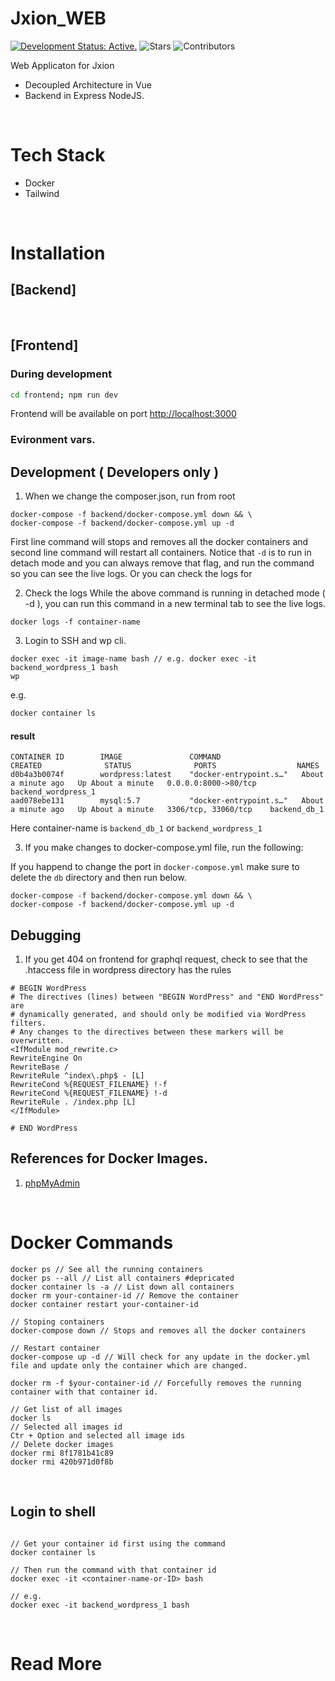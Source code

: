 # Jxion_WEB

[![Development Status: Active.](https://www.repostatus.org/badges/latest/active.svg)](https://www.repostatus.org/#active)
![Stars](https://img.shields.io/github/stars/TheJxion/jxion-web?label=%E2%AD%90%20Stars)
![Contributors](https://img.shields.io/github/contributors/TheJxion/jxion-web??color=red)

Web Applicaton for Jxion

- Decoupled Architecture in Vue
- Backend in Express NodeJS.

<br>

# Tech Stack

- Docker
- Tailwind

<br>

# Installation

## [Backend]

<br>

## [Frontend]

### During development

```bash
cd frontend; npm run dev
```

Frontend will be available on port [http://localhost:3000](http://localhost:3000)

### Evironment vars.

## Development ( Developers only )

1. When we change the composer.json, run from root

```shell script
docker-compose -f backend/docker-compose.yml down && \
docker-compose -f backend/docker-compose.yml up -d
```

First line command will stops and removes all the docker containers and second line command will restart all containers.
Notice that `-d` is to run in detach mode and you can always remove that flag, and run the command so you can see the live logs.
Or you can check the logs for

2. Check the logs
   While the above command is running in detached mode ( -d ), you can run this command in a new terminal tab to see the live logs.

```shell script
docker logs -f container-name
```

3. Login to SSH and wp cli.

```
docker exec -it image-name bash // e.g. docker exec -it backend_wordpress_1 bash
wp
```

e.g.

```bash
docker container ls
```

#### result

```shell script
CONTAINER ID        IMAGE               COMMAND                  CREATED              STATUS              PORTS                  NAMES
d0b4a3b0074f        wordpress:latest    "docker-entrypoint.s…"   About a minute ago   Up About a minute   0.0.0.0:8000->80/tcp   backend_wordpress_1
aad078ebe131        mysql:5.7           "docker-entrypoint.s…"   About a minute ago   Up About a minute   3306/tcp, 33060/tcp    backend_db_1
```

Here container-name is `backend_db_1` or `backend_wordpress_1`

3. If you make changes to docker-compose.yml file, run the following:

If you happend to change the port in `docker-compose.yml` make sure to delete the `db` directory and then run below.

```shell script
docker-compose -f backend/docker-compose.yml down && \
docker-compose -f backend/docker-compose.yml up -d
```

## Debugging

1. If you get 404 on frontend for graphql request, check to see that the .htaccess file in wordpress directory has the rules

```shell script
# BEGIN WordPress
# The directives (lines) between "BEGIN WordPress" and "END WordPress" are
# dynamically generated, and should only be modified via WordPress filters.
# Any changes to the directives between these markers will be overwritten.
<IfModule mod_rewrite.c>
RewriteEngine On
RewriteBase /
RewriteRule ^index\.php$ - [L]
RewriteCond %{REQUEST_FILENAME} !-f
RewriteCond %{REQUEST_FILENAME} !-d
RewriteRule . /index.php [L]
</IfModule>

# END WordPress
```

## References for Docker Images.

1. [phpMyAdmin](https://github.com/fuadajip/dockercompose-mysql-phpmyadmin/blob/master/docker-compose.yml)

<br>

# Docker Commands

```shell script
docker ps // See all the running containers
docker ps --all // List all containers #depricated
docker container ls -a // List down all containers
docker rm your-container-id // Remove the container
docker container restart your-container-id

// Stoping containers
docker-compose down // Stops and removes all the docker containers

// Restart container
docker-compose up -d // Will check for any update in the docker.yml file and update only the container which are changed.

docker rm -f $your-container-id // Forcefully removes the running container with that container id.

// Get list of all images
docker ls
// Selected all images id
Ctr + Option and selected all image ids
// Delete docker images
docker rmi 8f1781b41c89
docker rmi 420b971d0f8b
```

<br>

## Login to shell

```shell script

// Get your container id first using the command
docker container ls

// Then run the command with that container id
docker exec -it <container-name-or-ID> bash

// e.g.
docker exec -it backend_wordpress_1 bash
```

<br>

# Read More

<br>
